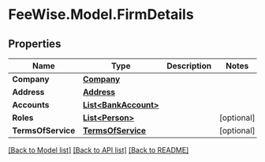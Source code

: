 # FeeWise.Model.FirmDetails

## Properties

Name | Type | Description | Notes
------------ | ------------- | ------------- | -------------
**Company** | [**Company**](Company.md) |  | 
**Address** | [**Address**](Address.md) |  | 
**Accounts** | [**List&lt;BankAccount&gt;**](BankAccount.md) |  | 
**Roles** | [**List&lt;Person&gt;**](Person.md) |  | [optional] 
**TermsOfService** | [**TermsOfService**](TermsOfService.md) |  | [optional] 

[[Back to Model list]](../README.md#documentation-for-models) [[Back to API list]](../README.md#documentation-for-api-endpoints) [[Back to README]](../README.md)

